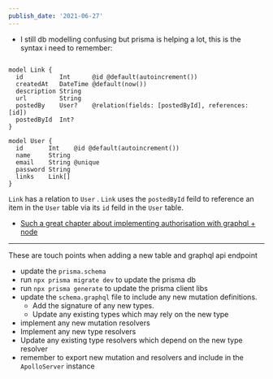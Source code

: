 ```yaml
---
publish_date: '2021-06-27'
---
```


- I still db modelling confusing but prisma is helping a lot, this is the syntax i need to remember:

```gql

model Link {
  id          Int      @id @default(autoincrement())
  createdAt   DateTime @default(now())
  description String
  url         String
  postedBy    User?    @relation(fields: [postedById], references: [id])
  postedById  Int?
}

model User {
  id       Int    @id @default(autoincrement())
  name     String
  email    String @unique
  password String
  links    Link[]
}
```

`Link` has a relation to `User` . `Link` uses the `postedById` feild to reference an item in the `User` table via its `id` feild in the `User` table.

- [Such a great chapter about implementing authorisation with graphql + node](https://www.howtographql.com/graphql-js/6-authentication/)

---

These are touch points when adding a new table and graphql api endpoint

- update the `prisma.schema`
- run `npx prisma migrate dev` to update the prisma db
- run `npx prisma generate` to update the prisma client libs
- update the `schema.graphql` file to include any new mutation definitions.
  - Add the signature of any new types.
  - Update any existing types which may rely on the new type
- implement any new mutation resolvers
- Implement any new type resolvers
- Update any existing type resolvers which depend on the new type resolver
- remember to export new mutation and resolvers and include in the `ApolloServer` instance
